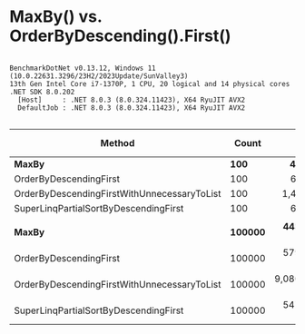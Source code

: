 # MaxBy() vs. OrderByDescending().First()




```

BenchmarkDotNet v0.13.12, Windows 11 (10.0.22631.3296/23H2/2023Update/SunValley3)
13th Gen Intel Core i7-1370P, 1 CPU, 20 logical and 14 physical cores
.NET SDK 8.0.202
  [Host]     : .NET 8.0.3 (8.0.324.11423), X64 RyuJIT AVX2
  DefaultJob : .NET 8.0.3 (8.0.324.11423), X64 RyuJIT AVX2


```
| Method                                      | Count  | Mean           | Error         | StdDev        | Ratio | RatioSD | Gen0     | Gen1     | Gen2     | Allocated | Alloc Ratio |
|-------------------------------------------- |------- |---------------:|--------------:|--------------:|------:|--------:|---------:|---------:|---------:|----------:|------------:|
| **MaxBy**                                       | **100**    |       **452.9 ns** |       **8.94 ns** |       **6.98 ns** |  **1.00** |    **0.00** |   **0.0029** |        **-** |        **-** |      **40 B** |        **1.00** |
| OrderByDescendingFirst                      | 100    |       667.3 ns |      10.06 ns |       8.92 ns |  1.47 |    0.03 |   0.0105 |        - |        - |     136 B |        3.40 |
| OrderByDescendingFirstWithUnnecessaryToList | 100    |     1,435.5 ns |      28.29 ns |      44.87 ns |  3.22 |    0.11 |   0.2155 |        - |        - |    2704 B |       67.60 |
| SuperLinqPartialSortByDescendingFirst       | 100    |       697.9 ns |      13.80 ns |      12.90 ns |  1.55 |    0.04 |   0.0553 |        - |        - |     704 B |       17.60 |
|                                             |        |                |               |               |       |         |          |          |          |           |             |
| **MaxBy**                                       | **100000** |   **443,173.0 ns** |   **8,133.31 ns** |  **13,363.27 ns** |  **1.00** |    **0.00** |        **-** |        **-** |        **-** |      **40 B** |        **1.00** |
| OrderByDescendingFirst                      | 100000 |   579,079.1 ns |  11,057.73 ns |  10,860.17 ns |  1.29 |    0.05 |        - |        - |        - |     136 B |        3.40 |
| OrderByDescendingFirstWithUnnecessaryToList | 100000 | 9,080,208.5 ns | 176,316.74 ns | 188,656.94 ns | 20.20 |    0.76 | 187.5000 | 187.5000 | 187.5000 | 2401784 B |   60,044.60 |
| SuperLinqPartialSortByDescendingFirst       | 100000 |   547,413.8 ns |  10,820.89 ns |  13,289.02 ns |  1.23 |    0.05 |        - |        - |        - |    1136 B |       28.40 |
